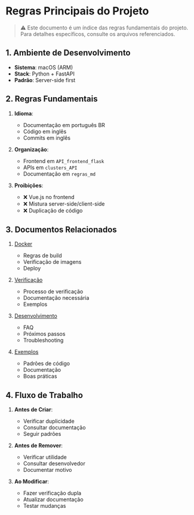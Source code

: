 # Regras Principais do Projeto

> ⚠️ Este documento é um índice das regras fundamentais do projeto.
> Para detalhes específicos, consulte os arquivos referenciados.

## 1. Ambiente de Desenvolvimento

- **Sistema**: macOS (ARM)
- **Stack**: Python + FastAPI
- **Padrão**: Server-side first

## 2. Regras Fundamentais

1. **Idioma**:

   - Documentação em português BR
   - Código em inglês
   - Commits em inglês

2. **Organização**:

   - Frontend em `API_frontend_flask`
   - APIs em `clusters_API`
   - Documentação em `regras_md`

3. **Proibições**:
   - ❌ Vue.js no frontend
   - ❌ Mistura server-side/client-side
   - ❌ Duplicação de código

## 3. Documentos Relacionados

1. [Docker](./docker/REGRAS_DOCKER_VERIFICACAO.md)

   - Regras de build
   - Verificação de imagens
   - Deploy

2. [Verificação](./REGRAS_VERIFICACAO_DUPLA.md)

   - Processo de verificação
   - Documentação necessária
   - Exemplos

3. [Desenvolvimento](./desenvolvimento/PERGUNTAS_FREQUENTES.md)

   - FAQ
   - Próximos passos
   - Troubleshooting

4. [Exemplos](./exemplos/DOCSTRING_EXEMPLO.md)
   - Padrões de código
   - Documentação
   - Boas práticas

## 4. Fluxo de Trabalho

1. **Antes de Criar**:

   - Verificar duplicidade
   - Consultar documentação
   - Seguir padrões

2. **Antes de Remover**:

   - Verificar utilidade
   - Consultar desenvolvedor
   - Documentar motivo

3. **Ao Modificar**:
   - Fazer verificação dupla
   - Atualizar documentação
   - Testar mudanças
